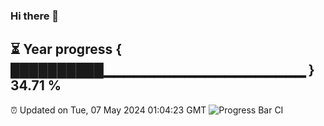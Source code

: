 ### Hi there 👋
⏳ Year progress { ██████████▁▁▁▁▁▁▁▁▁▁▁▁▁▁▁▁▁▁▁▁ } 34.71 %
---
⏰ Updated on Tue, 07 May 2024 01:04:23 GMT
![Progress Bar CI](https://github.com/liununu/liununu/workflows/Progress%20Bar%20CI/badge.svg)
